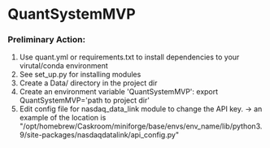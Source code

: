 # QuantSystemMVP

### Preliminary Action:

1. Use quant.yml or requirements.txt to install dependencies to your virutal/conda environment
2. See set_up.py for installing modules
3. Create a Data/ directory in the project dir
4. Create an environment variable 'QuantSystemMVP': export QuantSystemMVP='path to project dir'
5. Edit config file for nasdaq_data_link module to change the API key.
-> an example of the location is "/opt/homebrew/Caskroom/miniforge/base/envs/env_name/lib/python3.9/site-packages/nasdaqdatalink/api_config.py"
